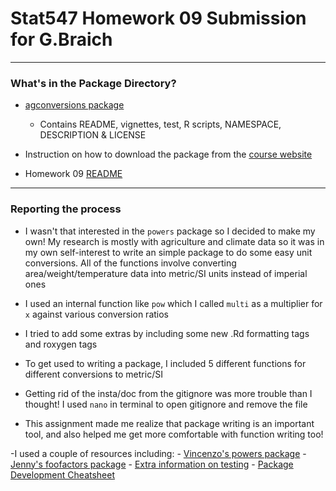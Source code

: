 # Stat547 Homework 09 Submission for G.Braich
***

### What's in the Package Directory?

* [agconversions package](https://github.com/gbraich/agconversions)
  * Contains README, vignettes, test, R scripts, NAMESPACE, DESCRIPTION & LICENSE

* Instruction on how to download the package from the [course website](http://stat545.com/hw09_package_onramp-peer-review.html)

* Homework 09 [README](https://github.com/gbraich/STAT547-hw-Braich-Gurneet/blob/master/hw09/README.md)


***
### Reporting the process
- I wasn't that interested in the `powers` package so I decided to make my own!  My research is mostly with agriculture and climate data so it was in my own self-interest to write an simple package to do some easy unit conversions.  All of the functions involve converting area/weight/temperature data into metric/SI units instead of imperial ones

- I used an internal function like `pow` which I called `multi` as a multiplier for `x` against various conversion ratios

- I tried to add some extras by including some new .Rd formatting tags and roxygen tags

- To get used to writing a package, I included 5 different functions for different conversions to metric/SI

- Getting rid of the insta/doc from the gitignore was more trouble than I thought!  I used `nano` in terminal to open gitignore and remove the file

- This assignment made me realize that package writing is an important tool, and also helped me get more comfortable with function writing too!

-I used a couple of resources including:
        - [Vincenzo's powers package](https://github.com/vincenzocoia/powers)
        - [Jenny's foofactors package](https://github.com/jennybc/foofactors)
        - [Extra information on testing](http://r-pkgs.had.co.nz/tests.html)
        - [Package Development Cheatsheet](https://www.rstudio.com/wp-content/uploads/2015/06/devtools-cheatsheet.pdf)
        
        

